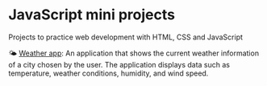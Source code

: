 # JavaScript mini projects

Projects to practice web development with HTML, CSS and JavaScript

🌤️ [Weather app](weather%20app): An application that shows the current weather information of a city chosen by the user. The application displays data such as temperature, weather conditions, humidity, and wind speed.
